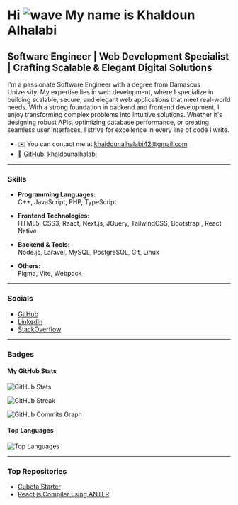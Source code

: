 # Hi ![wave](https://user-images.githubusercontent.com/18350557/176309783-0785949b-9127-417c-8b55-ab5a4333674e.gif) My name is Khaldoun Alhalabi

## Software Engineer | Web Development Specialist | Crafting Scalable & Elegant Digital Solutions

I'm a passionate Software Engineer with a degree from Damascus University. My expertise lies in web development, where I specialize in building scalable, secure, and elegant web applications that meet real-world needs. With a strong foundation in backend and frontend development, I enjoy transforming complex problems into intuitive solutions. Whether it's designing robust APIs, optimizing database performance, or creating seamless user interfaces, I strive for excellence in every line of code I write.

- ✉️ You can contact me at [khaldounalhalabi42@gmail.com](mailto:khaldounalhalabi42@gmail.com)
- 🐙 GitHub: [khaldounalhalabi](https://www.github.com/khaldounalhalabi)

---

### Skills

- **Programming Languages:**  
  C++, JavaScript, PHP, TypeScript

- **Frontend Technologies:**  
  HTML5, CSS3, React, Next.js, JQuery, TailwindCSS, Bootstrap , React Native

- **Backend & Tools:**  
  Node.js, Laravel, MySQL, PostgreSQL, Git, Linux

- **Others:**  
  Figma, Vite, Webpack

---

### Socials

- [GitHub](https://www.github.com/khaldounalhalabi)  
- [LinkedIn](https://www.linkedin.com/in/khaldoun-alhalabi-38525432b)  
- [StackOverflow](https://www.stackoverflow.com/users/16893481)  

---

### Badges

#### My GitHub Stats

![GitHub Stats](https://github-readme-stats.vercel.app/api?username=khaldounalhalabi&show_icons=true&hide=&count_private=true&title_color=0891b2&text_color=ffffff&icon_color=0891b2&bg_color=1c1917&hide_border=true&show_icons=true&refresh=true)

![GitHub Streak](https://streak-stats.demolab.com/?user=khaldounalhalabi)

![GitHub Commits Graph](https://github-readme-activity-graph.vercel.app/graph?username=khaldounalhalabi&bg_color=1c1917&color=ffffff&line=0891b2&point=ffffff&area_color=1c1917&area=true&hide_border=true&custom_title=GitHub%20Commits%20Graph&refresh=true)

#### Top Languages

![Top Languages](https://github-readme-stats.vercel.app/api/top-langs/?username=khaldounalhalabi&langs_count=10&title_color=0891b2&text_color=ffffff&icon_color=0891b2&bg_color=1c1917&hide_border=true&locale=en&custom_title=Top%20Languages&refresh=true)

---

### Top Repositories

- [Cubeta Starter](https://github.com/cubeta-io/cubeta-starter)
- [React.js Compiler using ANTLR](https://github.com/khaldounalhalabi/react.js-compiler-antlr)
